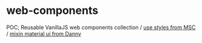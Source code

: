 # web-components
POC; Reusable VanillaJS web components collection /
[use styles from MSC](https://components.migros.ch/) /
[mixin material ui from Danny](https://github.com/DannyMoerkerke/material-webcomponents)